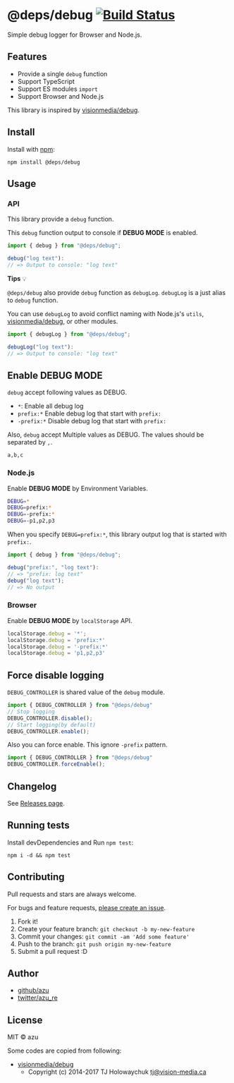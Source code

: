# @deps/debug [![Build Status](https://travis-ci.org/azu/debug.svg?branch=master)](https://travis-ci.org/azu/debug)

Simple debug logger for Browser and Node.js.

## Features

- Provide a single `debug` function
- Support TypeScript
- Support ES modules `import`
- Support Browser and Node.js

This library is inspired by [visionmedia/debug](https://github.com/visionmedia/debug).

## Install

Install with [npm](https://www.npmjs.com/):

    npm install @deps/debug

## Usage

### API

This library provide a `debug` function.

This `debug` function output to console if **DEBUG MODE** is enabled.

```ts
import { debug } from "@deps/debug";

debug("log text"):
// => Output to console: "log text"
```

**Tips** :bulb:

`@deps/debug` also provide `debug` function as `debugLog`.
`debugLog` is a just alias to `debug` function.

You can use `debugLog` to avoid conflict naming with Node.js's `utils`, [visionmedia/debug](https://github.com/visionmedia/debug), or other modules.

```ts
import { debugLog } from "@deps/debug";

debugLog("log text"):
// => Output to console: "log text"
```



## Enable **DEBUG MODE**

`debug` accept following values as DEBUG.

- `*`: Enable all debug log
- `prefix:*` Enable debug log that start with `prefix:`
- `-prefix:*` Disable debug log that start with `prefix:`

Also, `debug` accept Multiple values as DEBUG.
The values should be separated by `,`.

`a,b,c`

### Node.js

Enable **DEBUG MODE** by Environment Variables.

```sh
DEBUG=*
DEBUG=prefix:*
DEBUG=-prefix:*
DEBUG=-p1,p2,p3
```

When you specify `DEBUG=prefix:*`, this library output log that is started with `prefix:`. 

```ts
import { debug } from "@deps/debug";

debug("prefix:", "log text"):
// => "prefix: log text"
debug("log text");
// => No output
```

### Browser

Enable **DEBUG MODE** by `localStorage` API.

```js
localStorage.debug = '*';
localStorage.debug = 'prefix:*'
localStorage.debug = '-prefix:*'
localStorage.debug = 'p1,p2,p3'
```

## Force disable logging

`DEBUG_CONTROLLER` is shared value of the `debug` module.

```ts
import { DEBUG_CONTROLLER } from "@deps/debug"
// Stop logging
DEBUG_CONTROLLER.disable();
// Start logging(by default)
DEBUG_CONTROLLER.enable();
```

Also you can force enable. This ignore `-prefix` pattern.

```ts
import { DEBUG_CONTROLLER } from "@deps/debug"
DEBUG_CONTROLLER.forceEnable();
```

## Changelog

See [Releases page](https://github.com/azu/debug/releases).

## Running tests

Install devDependencies and Run `npm test`:

    npm i -d && npm test

## Contributing

Pull requests and stars are always welcome.

For bugs and feature requests, [please create an issue](https://github.com/azu/debug/issues).

1. Fork it!
2. Create your feature branch: `git checkout -b my-new-feature`
3. Commit your changes: `git commit -am 'Add some feature'`
4. Push to the branch: `git push origin my-new-feature`
5. Submit a pull request :D

## Author

- [github/azu](https://github.com/azu)
- [twitter/azu_re](https://twitter.com/azu_re)

## License

MIT © azu

Some codes are copied from following:

- [visionmedia/debug](https://github.com/visionmedia/debug)
    - Copyright (c) 2014-2017 TJ Holowaychuk <tj@vision-media.ca>
